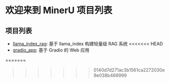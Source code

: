 # 欢迎来到 MinerU 项目列表

## 项目列表

- [llama_index_rag](./llama_index_rag/README_zh-CN.md): 基于 llama_index 构建轻量级 RAG 系统
<<<<<<< HEAD
- [gradio_app](./gradio_app/README_zh-CN.md): 基于 Gradio 的 Web 应用

=======
>>>>>>> 0140d7d271ac3b1561ca2272030e9e038b469999
